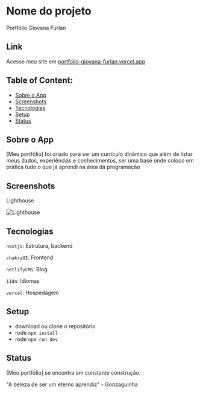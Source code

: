 # Nome do projeto
Portfólio Giovana Furlan

## Link
Acesse meu site em [portfolio-giovana-furlan.vercel.app](https://portfolio-giovana-furlan.vercel.app/)

## Table of Content:

- [Sobre o App](#sobre-o-app)
- [Screenshots](#screenshots)
- [Tecnologias](#tecnologias)
- [Setup](#setup)
- [Status](#status)

## Sobre o App
[Meu portfólio] foi criado para ser um currículo dinâmico que além de listar meus dados, experiências e conhecimentos, ser uma base onde coloco em prática tudo o que já aprendi na área da programação

## Screenshots

Lighthouse

![Lighthouse](https://flic.kr/p/2o5Hnde)

## Tecnologias
`nextjs`: Estrutura, backend

`chakraUI`: Frontend

`netlifyCMS`: Blog

`i18n`: Idiomas

`vercel`: Hospedagem

## Setup
- download ou clone o repositório
- rode `npm install`
- rode `npm run dev`

## Status
[Meu portfólio] se encontra em constante construção.

"A beleza de ser um eterno aprendiz" - Gonzaguinha
